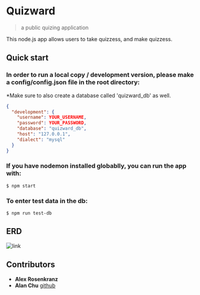# Quizward
> a public quizing application

This node.js app allows users to take quizzess, and make quizzess.

## Quick start

### In order to run a local copy / development version, please make a config/config.json file in the root directory:

*Make sure to also create a database called 'quizward_db' as well.
```json
{
  "development": {
    "username": YOUR_USERNAME,
    "password": YOUR_PASSWORD,
    "database": "quizward_db",
    "host": "127.0.0.1",
    "dialect": "mysql"
  }
}
```

### If you have nodemon installed globablly, you can run the app with:
``` shell
$ npm start
```

### To enter test data in the db:
```shell
$ npm run test-db
```

## ERD
![link](.notes/quizwardERD.png)

## Contributors
* **Alex Rosenkranz** 
* **Alan Chu** [github](https://github.com/thechutrain)
